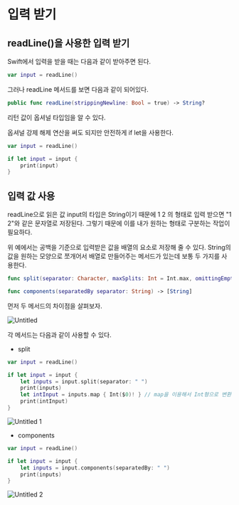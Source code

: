 # 입력 받기

## readLine()을 사용한 입력 받기

 Swift에서 입력을 받을 때는 다음과 같이 받아주면 된다.

```swift
var input = readLine()
```

그러나 readLine 메서드를 보면 다음과 같이 되어있다.

```swift
public func readLine(strippingNewline: Bool = true) -> String?
```

리턴 값이 옵셔널 타입임을 알 수 있다. 

옵셔널 강제 해제 연산을 써도 되지만 안전하게 if let을 사용한다.

```swift
var input = readLine()

if let input = input {
	print(input)
}
```

## 입력 값 사용

 readLine으로 읽은 값 input의 타입은 String이기 때문에 1 2 의 형태로 입력 받으면 "1 2"와 같은 문자열로 저장된다. 그렇기 때문에 이를 내가 원하는 형태로 구분하는 작업이 필요하다.

 위 예에서는 공백을 기준으로 입력받은 값을 배열의 요소로 저장해 줄 수 있다. String의 값을 원하는 모양으로 쪼개어서 배열로 만들어주는 메서드가 있는데 보통 두 가지를 사용한다.

```swift
func split(separator: Character, maxSplits: Int = Int.max, omittingEmptySubsequences: Bool = true) -> [Substring]
```

```swift
func components(separatedBy separator: String) -> [String]
```

먼저 두 메서드의 차이점을 살펴보자.

![Untitled](https://user-images.githubusercontent.com/91004864/135551222-25991e3a-1df8-4cee-bf6a-76ea54e4b5ad.png)

각 메서드는 다음과 같이 사용할 수 있다.

- split

```swift
var input = readLine()

if let input = input {
    let inputs = input.split(separator: " ")
    print(inputs)
    let intInput = inputs.map { Int($0)! } // map을 이용해서 Int형으로 변환
    print(intInput)
}
```

![Untitled 1](https://user-images.githubusercontent.com/91004864/135551226-e1c26355-7a84-49df-bb3b-aa99aa75f9be.png)

- components

```swift
var input = readLine()

if let input = input {
    let inputs = input.components(separatedBy: " ")
    print(inputs)
}
```

![Untitled 2](https://user-images.githubusercontent.com/91004864/135551236-3ac70a3f-1df3-425b-aecf-ab376aacd41c.png)

